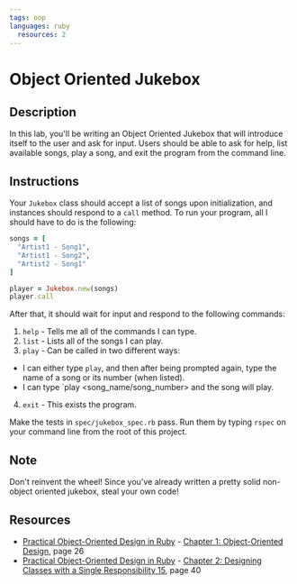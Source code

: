```yaml
---
tags: oop 
languages: ruby
  resources: 2
---
```


# Object Oriented Jukebox

## Description

In this lab, you'll be writing an Object Oriented Jukebox that will introduce itself to the user and ask for input. Users should be able to ask for help, list available songs, play a song, and exit the program from the command line.

## Instructions

Your `Jukebox` class should accept a list of songs upon initialization, and instances should respond to a `call` method. To run your program, all I should have to do is the following:

```ruby
songs = [
  "Artist1 - Song1",
  "Artist1 - Song2",
  "Artist2 - Song1"
]

player = Jukebox.new(songs)
player.call
```

After that, it should wait for input and respond to the following commands:

1. `help` - Tells me all of the commands I can type.
2. `list` - Lists all of the songs I can play.
3. `play` - Can be called in two different ways:
  * I can either type `play`, and then after being prompted again, type the name of a song or its number (when listed).
  * I can type `play <song_name/song_number> and the song will play.
4. `exit` - This exists the program.

Make the tests in `spec/jukebox_spec.rb` pass. Run them by typing `rspec` on your command line from the root of this project.

## Note

Don't reinvent the wheel! Since you've already written a pretty solid non-object oriented jukebox, steal your own code!
## Resources
* [Practical Object-Oriented Design in Ruby](http://books.flatironschool.com/books/102) - [Chapter 1: Object-Oriented Design](http://books.flatironschool.com/books/102), page 26
* [Practical Object-Oriented Design in Ruby](http://books.flatironschool.com/books/102) - [Chapter 2: Designing Classes with a Single Responsibility 15](http://books.flatironschool.com/books/102), page 40
